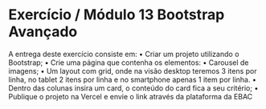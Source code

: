 # Exercício / Módulo 13 Bootstrap Avançado

A entrega deste exercício consiste em:
• Criar um projeto utilizando o Bootstrap;
• Crie uma página que contenha os elementos:
• Carousel de imagens;
• Um layout com grid, onde na visão desktop
  teremos 3 itens por linha, no tablet 2 itens por linha
  e no smartphone apenas 1 item por linha.
• Dentro das colunas insira um card, o conteúdo do card
  fica a seu critério;
• Publique o projeto na Vercel e envie o link através da
  plataforma da EBAC
